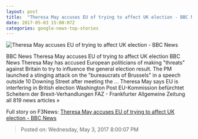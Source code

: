 ```yaml
---
layout: post
title:  "Theresa May accuses EU of trying to affect UK election - BBC News"
date: 2017-05-03 15:00:07Z
categories: google-news-top-stories
---
```


![Theresa May accuses EU of trying to affect UK election - BBC News](https://ichef.bbci.co.uk/images/ic/1024x576/p051tmph.jpg)

BBC News Theresa May accuses EU of trying to affect UK election BBC News Theresa May has accused European politicians of making "threats" against Britain to try to influence the general election result. The PM launched a stinging attack on the "bureaucrats of Brussels" in a speech outside 10 Downing Street after meeting the ... Theresa May says EU is interfering in British election Washington Post EU-Kommission befürchtet Scheitern der Brexit-Verhandlungen FAZ - Frankfurter Allgemeine Zeitung all 819 news articles »


Full story on F3News: [Theresa May accuses EU of trying to affect UK election - BBC News](http://www.f3nws.com/n/qBrb4H)

> Posted on: Wednesday, May 3, 2017 8:00:07 PM
